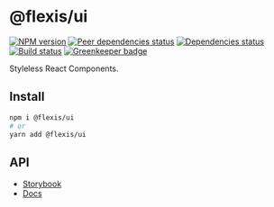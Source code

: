 # @flexis/ui

[![NPM version][npm]][npm-url]
[![Peer dependencies status][peer-deps]][peer-deps-url]
[![Dependencies status][deps]][deps-url]
[![Build status][build]][build-url]
[![Greenkeeper badge][greenkeeper]][greenkeeper-url]

[npm]: https://img.shields.io/npm/v/@flexis/ui.svg
[npm-url]: https://npmjs.com/package/@flexis/ui

[peer-deps]: https://david-dm.org/TrigenSoftware/flexis-ui/peer-status.svg
[peer-deps-url]: https://david-dm.org/TrigenSoftware/flexis-ui?type=peer

[deps]: https://david-dm.org/TrigenSoftware/flexis-ui.svg
[deps-url]: https://david-dm.org/TrigenSoftware/flexis-ui

[build]: http://img.shields.io/travis/com/TrigenSoftware/flexis-ui.svg
[build-url]: https://travis-ci.com/TrigenSoftware/flexis-ui

[greenkeeper]: https://badges.greenkeeper.io/TrigenSoftware/flexis-ui.svg
[greenkeeper-url]: https://greenkeeper.io/

Styleless React Components.

## Install

```sh
npm i @flexis/ui
# or
yarn add @flexis/ui
```

## API

- [Storybook](https://trigensoftware.github.io/flexis-ui/)
- [Docs](https://trigensoftware.github.io/flexis-ui/docs/)
